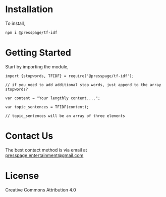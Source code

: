 # Installation
To install,

    npm i @presspage/tf-idf

# Getting Started
Start by importing the module,

    import {stopwords, TFIDF} = require('@presspage/tf-idf');

    // if you need to add additional stop words, just append to the array stopwords?

    var content = "Your lengthly content....";

    var topic_sentences = TFIDF(content);

    // topic_sentences will be an array of three elements

# Contact Us
The best contact method is via email at presspage.entertainment@gmail.com

# License
Creative Commons Attribution 4.0